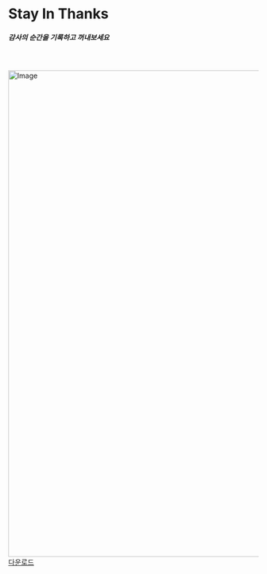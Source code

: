<h1>Stay In Thanks</h1>
<h5>감사의 순간을 기록하고 꺼내보세요</h5>
<br>
<br>
<img width="979" alt="Image" src="https://github.com/user-attachments/assets/73b47682-41d7-4671-8338-878353798def" />
<br>
<a href="https://apps.apple.com/kr/app/stay-in-thanks/id6745177565">다운로드</a>

